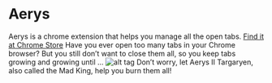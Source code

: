# Aerys
Aerys is a chrome extension that helps you manage all the open tabs. [Find it at Chrome Store](https://chrome.google.com/webstore/detail/aerys-tab-manager/kclbicheojedbinfjdjjolmciodoihkl)
Have you ever open too many tabs in your Chrome browser? But you still don’t want to close them all, so you keep tabs growing and growing until …
![alt tag](http://www.peiyu-luo.com/wp-content/uploads/2017/03/Aerys001.png)
Don’t worry, let Aerys II Targaryen, also called the Mad King, help you burn them all!
